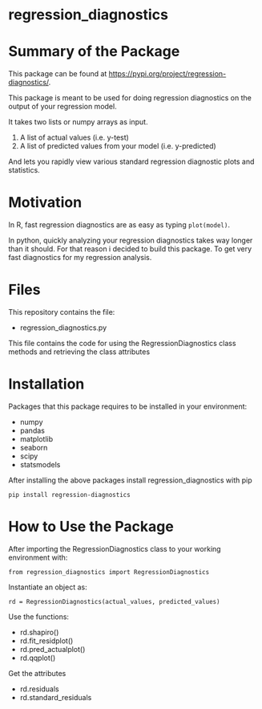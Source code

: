 # regression_diagnostics

# Summary of the Package

This package can be found at https://pypi.org/project/regression-diagnostics/.

This package is meant to be used for doing regression diagnostics on the output of your regression model.

It takes two lists or numpy arrays as input.

1. A  list of actual values (i.e. y-test)
2. A list of predicted values from your model (i.e. y-predicted)

And lets you rapidly view various standard regression diagnostic plots and statistics.

# Motivation

In R, fast regression diagnostics are as easy as typing `plot(model)`.

In python, quickly analyzing your regression diagnostics takes way longer than it should. For that reason i decided to build this package. To get very fast diagnostics for my regression analysis.

# Files

This repository contains the file:

- regression_diagnostics.py

This file contains the code for using the RegressionDiagnostics class methods and retrieving the class attributes

# Installation

Packages that this package requires to be installed in your environment:

- numpy
- pandas
- matplotlib
- seaborn
- scipy
- statsmodels

After installing the above packages install regression_diagnostics with pip

`pip install regression-diagnostics`

# How to Use the Package

After importing the RegressionDiagnostics class to your working environment with:

`from regression_diagnostics import RegressionDiagnostics`

Instantiate an object as:

`rd = RegressionDiagnostics(actual_values, predicted_values)`

Use the functions:

- rd.shapiro()
- rd.fit_residplot()
- rd.pred_actualplot()
- rd.qqplot()

Get the attributes

- rd.residuals
- rd.standard_residuals
